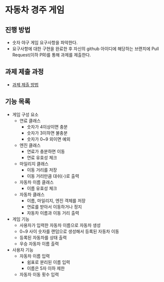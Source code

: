 # 자동차 경주 게임

## 진행 방법

* 숫자 야구 게임 요구사항을 파악한다.
* 요구사항에 대한 구현을 완료한 후 자신의 github 아이디에 해당하는 브랜치에 Pull Request(이하 PR)를 통해 과제를 제출한다.

## 과제 제출 과정

* [과제 제출 방법](https://github.com/next-step/nextstep-docs/tree/master/precourse)

## 기능 목록

* 게임 구성 요소
    * 연료 클래스
        * 숫자가 4이상이면 충분
        * 숫자가 3이하면 불충분
        * 숫자가 0~9 외이면 예외
    * 엔진 클래스
        * 연료가 충분하면 이동
        * 연료 유효성 체크
    * 마일리지 클래스
        * 이동 거리를 저장
        * 이동 거리만큼 대쉬(-)로 출력
    * 자동차 이름 클래스
        * 이름 유효성 체크
    * 자동차 클래스
        * 이름, 마일리지, 엔진 객체를 저장
        * 연료를 받아서 이동하거나 정지
        * 자동차 이름과 이동 거리 출력
* 게임 기능
    * 사용자가 입력한 자동차 이름으로 자동차 생성
    * 0~9 사이 숫자를 랜덤으로 생성해서 등록된 자동차 이동
    * 등록된 자동차를 상태 출력
    * 우승 자동차 이름 출력
* 사용자 기능
    * 자동차 이름 입력
        * 쉼표로 분리된 이름 입력
        * 이름은 5자 이하 제한
    * 자동자 이동 횟수 입력
